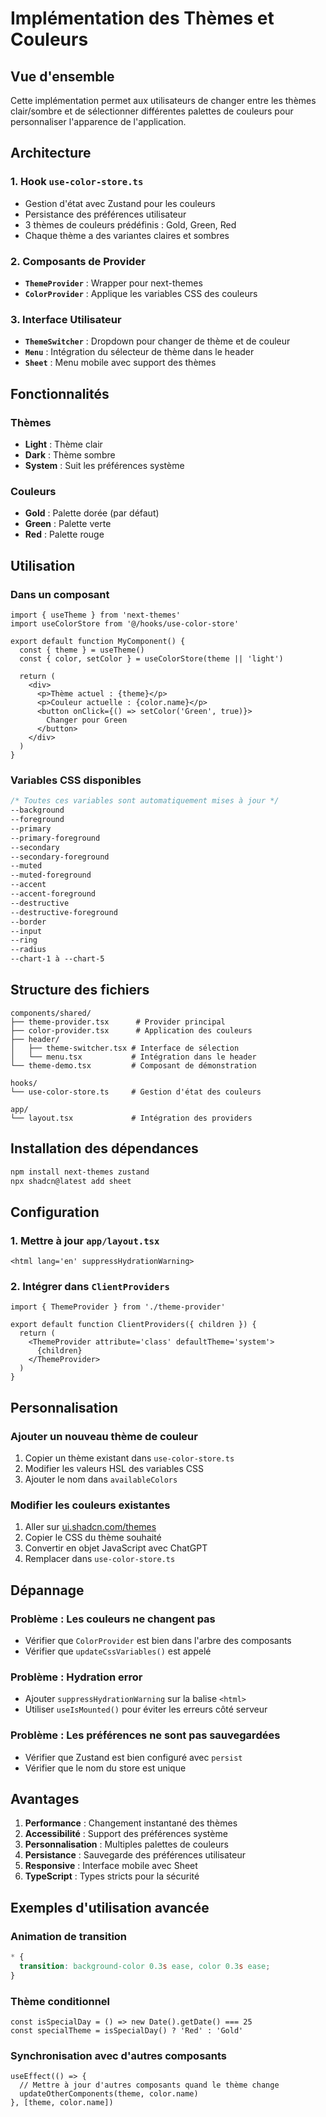 # Implémentation des Thèmes et Couleurs

## Vue d'ensemble

Cette implémentation permet aux utilisateurs de changer entre les thèmes clair/sombre et de sélectionner différentes palettes de couleurs pour personnaliser l'apparence de l'application.

## Architecture

### 1. **Hook `use-color-store.ts`**
- Gestion d'état avec Zustand pour les couleurs
- Persistance des préférences utilisateur
- 3 thèmes de couleurs prédéfinis : Gold, Green, Red
- Chaque thème a des variantes claires et sombres

### 2. **Composants de Provider**
- **`ThemeProvider`** : Wrapper pour next-themes
- **`ColorProvider`** : Applique les variables CSS des couleurs

### 3. **Interface Utilisateur**
- **`ThemeSwitcher`** : Dropdown pour changer de thème et de couleur
- **`Menu`** : Intégration du sélecteur de thème dans le header
- **`Sheet`** : Menu mobile avec support des thèmes

## Fonctionnalités

### Thèmes
- **Light** : Thème clair
- **Dark** : Thème sombre  
- **System** : Suit les préférences système

### Couleurs
- **Gold** : Palette dorée (par défaut)
- **Green** : Palette verte
- **Red** : Palette rouge

## Utilisation

### Dans un composant
```tsx
import { useTheme } from 'next-themes'
import useColorStore from '@/hooks/use-color-store'

export default function MyComponent() {
  const { theme } = useTheme()
  const { color, setColor } = useColorStore(theme || 'light')
  
  return (
    <div>
      <p>Thème actuel : {theme}</p>
      <p>Couleur actuelle : {color.name}</p>
      <button onClick={() => setColor('Green', true)}>
        Changer pour Green
      </button>
    </div>
  )
}
```

### Variables CSS disponibles
```css
/* Toutes ces variables sont automatiquement mises à jour */
--background
--foreground
--primary
--primary-foreground
--secondary
--secondary-foreground
--muted
--muted-foreground
--accent
--accent-foreground
--destructive
--destructive-foreground
--border
--input
--ring
--radius
--chart-1 à --chart-5
```

## Structure des fichiers

```
components/shared/
├── theme-provider.tsx      # Provider principal
├── color-provider.tsx      # Application des couleurs
├── header/
│   ├── theme-switcher.tsx # Interface de sélection
│   └── menu.tsx           # Intégration dans le header
└── theme-demo.tsx         # Composant de démonstration

hooks/
└── use-color-store.ts     # Gestion d'état des couleurs

app/
└── layout.tsx             # Intégration des providers
```

## Installation des dépendances

```bash
npm install next-themes zustand
npx shadcn@latest add sheet
```

## Configuration

### 1. Mettre à jour `app/layout.tsx`
```tsx
<html lang='en' suppressHydrationWarning>
```

### 2. Intégrer dans `ClientProviders`
```tsx
import { ThemeProvider } from './theme-provider'

export default function ClientProviders({ children }) {
  return (
    <ThemeProvider attribute='class' defaultTheme='system'>
      {children}
    </ThemeProvider>
  )
}
```

## Personnalisation

### Ajouter un nouveau thème de couleur
1. Copier un thème existant dans `use-color-store.ts`
2. Modifier les valeurs HSL des variables CSS
3. Ajouter le nom dans `availableColors`

### Modifier les couleurs existantes
1. Aller sur [ui.shadcn.com/themes](https://ui.shadcn.com/themes)
2. Copier le CSS du thème souhaité
3. Convertir en objet JavaScript avec ChatGPT
4. Remplacer dans `use-color-store.ts`

## Dépannage

### Problème : Les couleurs ne changent pas
- Vérifier que `ColorProvider` est bien dans l'arbre des composants
- Vérifier que `updateCssVariables()` est appelé

### Problème : Hydration error
- Ajouter `suppressHydrationWarning` sur la balise `<html>`
- Utiliser `useIsMounted()` pour éviter les erreurs côté serveur

### Problème : Les préférences ne sont pas sauvegardées
- Vérifier que Zustand est bien configuré avec `persist`
- Vérifier que le nom du store est unique

## Avantages

1. **Performance** : Changement instantané des thèmes
2. **Accessibilité** : Support des préférences système
3. **Personnalisation** : Multiples palettes de couleurs
4. **Persistance** : Sauvegarde des préférences utilisateur
5. **Responsive** : Interface mobile avec Sheet
6. **TypeScript** : Types stricts pour la sécurité

## Exemples d'utilisation avancée

### Animation de transition
```css
* {
  transition: background-color 0.3s ease, color 0.3s ease;
}
```

### Thème conditionnel
```tsx
const isSpecialDay = () => new Date().getDate() === 25
const specialTheme = isSpecialDay() ? 'Red' : 'Gold'
```

### Synchronisation avec d'autres composants
```tsx
useEffect(() => {
  // Mettre à jour d'autres composants quand le thème change
  updateOtherComponents(theme, color.name)
}, [theme, color.name])
```
